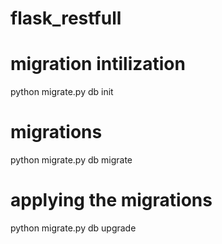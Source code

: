 # flask_restfull

# migration intilization
  python migrate.py db init
# migrations
python migrate.py db migrate
# applying the migrations
python migrate.py db upgrade
